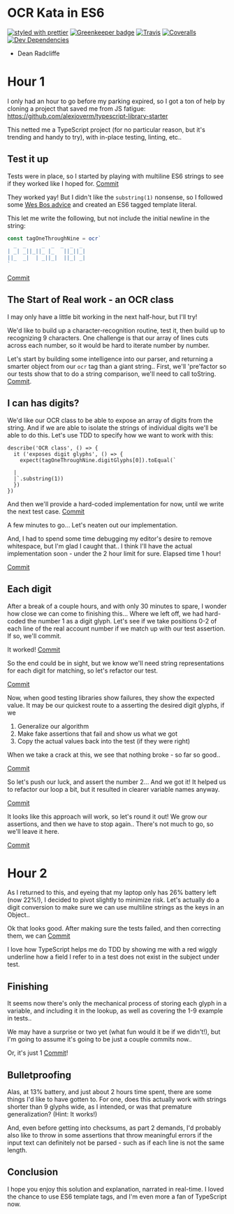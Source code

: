 # OCR Kata in ES6

[![styled with prettier](https://img.shields.io/badge/styled_with-prettier-ff69b4.svg)](https://github.com/prettier/prettier)
[![Greenkeeper badge](https://badges.greenkeeper.io/alexjoverm/typescript-library-starter.svg)](https://greenkeeper.io/)
[![Travis](https://img.shields.io/travis/alexjoverm/typescript-library-starter.svg)](https://travis-ci.org/alexjoverm/typescript-library-starter)
[![Coveralls](https://img.shields.io/coveralls/alexjoverm/typescript-library-starter.svg)](https://coveralls.io/github/alexjoverm/typescript-library-starter)
[![Dev Dependencies](https://david-dm.org/alexjoverm/typescript-library-starter/dev-status.svg)](https://david-dm.org/alexjoverm/typescript-library-starter?type=dev)

- Dean Radcliffe

# Hour 1

I only had an hour to go before my parking expired, so I got a ton of help by cloning a project that saved me from JS fatigue: https://github.com/alexjoverm/typescript-library-starter

This netted me a TypeScript project (for no particular reason, but it's trending and handy to try), with in-place testing, linting, etc..

## Test it up

Tests were in place, so I started by playing with multiline ES6 strings to see if they worked like I hoped for. [Commit](https://github.com/deanius/td-ocr/commit/fd42bc8)

They worked yay! But I didn't like the `substring(1)` nonsense, so I followed some [Wes Bos advice](https://wesbos.com/tagged-template-literals/) and created an ES6 tagged template literal.

This let me write the following, but not include the initial newline in the string:

```js
const tagOneThroughNine = ocr`
  _  _     _  _  _  _  _
| _| _||_||_ |_   ||_||_|
||_  _|  | _||_|  ||_| _|
`
```

[Commit](https://github.com/deanius/td-ocr/commit/1b9ee85f)

## The Start of Real work - an OCR class

I may only have a little bit working in the next half-hour, but I'll try!

We'd like to build up a character-recognition routine, test it, then build up to recognizing 9 characters. One challenge is that our array of lines cuts across each number, so it would be hard to iterate number by number.

Let's start by building some intelligence into our parser, and returning a smarter object from our `ocr` tag than a giant string.. First, we'll 'pre'factor so our tests show that to do a string comparison, we'll need to call toString. [Commit]().

## I can has digits?

We'd like our OCR class to be able to expose an array of digits from the string. And if we are able to isolate the strings of individual digits we'll be able to do this. Let's use TDD to specify how we want to work with this:

```
describe('OCR class', () => {
  it ('exposes digit glyphs', () => {
    expect(tagOneThroughNine.digitGlyphs[0]).toEqual(`

  |
  |`.substring(1))
  })
})
```

And then we'll provide a hard-coded implementation for now, until we write the next test case. [Commit](https://github.com/deanius/td-ocr/commit/59e3c9)

A few minutes to go... Let's neaten out our implementation.

And, I had to spend some time debugging my editor's desire to remove whitespace, but I'm glad I caught that.. I think I'll have the actual implementation soon - under the 2 hour limit for sure. Elapsed time 1 hour!

[Commit](https://github.com/deanius/td-ocr/commit/5f0c6d)

## Each digit

After a break of a couple hours, and with only 30 minutes to spare, I wonder how close we can come to finishing this... Where we left off, we had hard-coded the number 1 as a digit glyph. Let's see if we take positions 0-2 of each line of the real account number if we match up with our test assertion. If so, we'll commit.

It worked! [Commit](https://github.com/deanius/td-ocr/commit/caa8f4e)

So the end could be in sight, but we know we'll need string representations for each digit for matching, so let's refactor our test.

[Commit](https://github.com/deanius/td-ocr/commit/7995cf4)

Now, when good testing libraries show failures, they show the expected value. It may be our quickest route to a asserting the desired digit glyphs, if we

1. Generalize our algorithm
1. Make fake assertions that fail and show us what we got
1. Copy the actual values back into the test (if they were right)

When we take a crack at this, we see that nothing broke - so far so good..

[Commit](https://github.com/deanius/td-ocr/commit/91ca8c6)

So let's push our luck, and assert the number 2... And we got it! It helped us to refactor our loop a bit, but it resulted in clearer variable names anyway. 

[Commit](https://github.com/deanius/td-ocr/commit/d86abf4)

It looks like this approach will work, so let's round it out! We grow our assertions, and then we have to stop again.. There's not much to go, so we'll leave it here.

[Commit](https://github.com/deanius/td-ocr/commit/7347fc6)

# Hour 2 

As I returned to this, and eyeing that my laptop only has 26% battery left (now 22%!), I decided to pivot slightly to minimize risk. Let's actually do a digit conversion to make sure we can use multiline strings as the keys in an Object.. 

Ok that looks good. After making sure the tests failed, and then correcting them, we can [Commit](https://github.com/deanius/td-ocr/commit/6919341)

I love how TypeScript helps me do TDD by showing me with a red wiggly underline how a field I refer to in a test does not exist in the subject under test.

## Finishing 

It seems now there's only the mechanical process of storing each glyph in a variable, and including it in the lookup, as well as covering the 1-9 example in tests..

We may have a surprise or two yet (what fun would it be if we didn't!), but I'm going to assume it's going to be just a couple commits now..

Or, it's just 1 [Commit](https://github.com/deanius/td-ocr/commit/d77c52b)!

## Bulletproofing

Alas, at 13% battery, and just about 2 hours time spent, there are some things I'd like to have gotten to. For one, does this actually work with strings shorter than 9 glyphs wide, as I intended, or was that premature generalization? (Hint: It works!)

And, even before getting into checksums, as part 2 demands, I'd probably also like to throw in some assertions that throw meaningful errors if the input text can definitely not be parsed - such as if each line is not the same length.

## Conclusion

I hope you enjoy this solution and explanation, narrated in real-time.
I loved the chance to use ES6 template tags, and I'm even more a fan of TypeScript now.